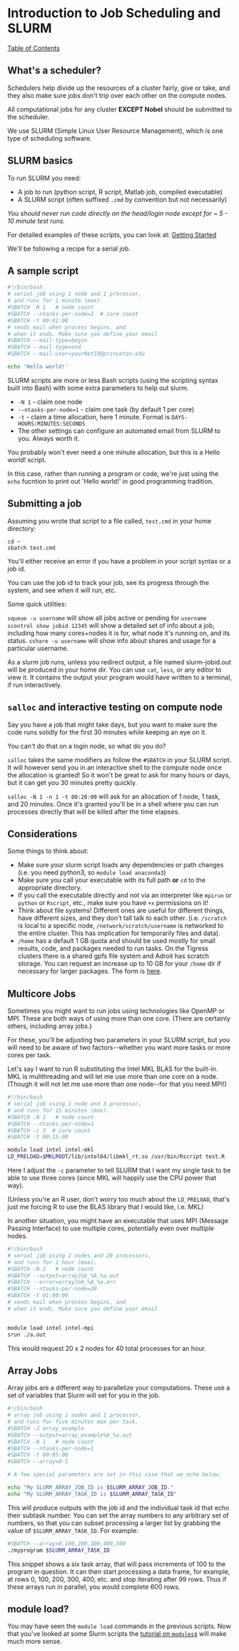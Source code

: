# Introduction to Job Scheduling and SLURM

[Table of Contents](/hpc_beginning_workshop/)

## What's a scheduler?

Schedulers help divide up the resources of a cluster fairly, give or take, and
they also make sure jobs don't trip over each other on the compute nodes.

All computational jobs for any cluster **EXCEPT Nobel** should be submitted
to the scheduler.

We use SLURM (Simple Linux User Resource Management), which is one type of
scheduling software.

## SLURM basics

To run SLURM you need:
  * A job to run (python script, R script, Matlab job, compiled executable)
  * A SLURM script (often suffixed `.cmd` by convention but not necessarily)

*You should never run code directly on the head/login node except for ~ 5 - 10
minute test runs.*

For detailed examples of these scripts, you can look at: [Getting Started](https://www.princeton.edu/researchcomputing/education/online-tutorials/getting-started/)

We'll be following a recipe for a serial job.


## A sample script
```bash
#!/bin/bash
# serial job using 1 node and 1 processor,
# and runs for 1 minute (max).
#SBATCH -N 1   # node count
#SBATCH --ntasks-per-node=1  # core count
#SBATCH -t 00:01:00
# sends mail when process begins, and
# when it ends. Make sure you define your email
#SBATCH --mail-type=begin
#SBATCH --mail-type=end
#SBATCH --mail-user=yourNetID@princeton.edu

echo 'Hello world!'

```

SLURM scripts are more or less Bash scripts (using the scripting syntax built into Bash) with some extra parameters to help out slurm.

* `-N 1` - claim one node
* `--ntasks-per-node=1` - claim one task (by default 1 per core)
* `-t` - claim a time allocation, here 1 minute. Format is `DAYS-HOURS:MINUTES:SECONDS`
* The other settings can configure an automated email from SLURM to you. Always worth it.

You probably won't ever need a one minute allocation, but this is a Hello world! script.

In this case, rather than running a program or code, we're just using the `echo` fucntion to print out 'Hello world!' in good programming tradition.

## Submitting a job

Assuming you wrote that script to a file called, `test.cmd` in your home directory:
```
cd ~
sbatch test.cmd
```

You'll either receive an error if you have a problem in your script syntax or a job id.

You can use the job id to track your job, see its progress through the system, and see when it will run, etc.

Some quick utilities:

`squeue -u username` will show all jobs active or pending for `username`
`scontrol show jobid 12345` will show a detailed set of info about a job, including how many cores+nodes it is for, what node it's running on, and its status.
`sshare -u username` will show info about shares and usage for a particular username.

As a slurm job runs, unless you redirect output, a file named slurm-jobid.out will be produced in your home dir. You can use `cat`, `less`, or any editor to view it. It contains the output your program would have written to a terminal, if run interactively.

## `salloc` and interactive testing on compute node
Say you have a job that might take days, but you want to make sure the code runs solidly for the first 30 minutes while keeping an eye on it.

You can't do that on a login node, so what do you do?

`salloc` takes the same modifiers as follow the `#SBATCH` in your SLURM script. It will however send you in an interactive shell to the compute node once the allocation is granted! So it won't be great to ask for many hours or days, but it can get you 30 minutes pretty quickly.

`salloc -N 1 -n 1 -t 00:20:00` will ask for an allocation of 1 node, 1 task, and 20 minutes. Once it's granted you'll be in a shell where you can run processes directly that will be killed after the time elapses.

## Considerations

Some things to think about:
  * Make sure your slurm script loads any dependencies or path changes (i.e. you need python3, so `module load anaconda3`)
  * Make sure you call your executable with its full path **or** `cd` to the appropriate directory.
  * If you call the executable directly and not via an interpreter like `mpirun` or `python` or `Rscript`, etc., make sure you have `+x` permissions on it!
  * Think about file systems! Different ones are useful for different things, have different sizes, and they don't tall talk to each other. (i.e. `/scratch` is local to a specific node, `/network/scratch/username` is networked to the entire cluster. This has implication for temporarily files and data).
  * `/home` has a default 1 GB quota and should be used mostly for small results, code, and packages needed to run tasks. On the Tigress clusters there is a shared gpfs file system and Adroit has scratch storage. You can request an increase up to 10 GB for your `/home` dir if necessary for larger packages. The form is [here](https://forms.rc.princeton.edu/quota/).

## Multicore Jobs

Sometimes you might want to run jobs using technologies like OpenMP or MPI. These
are both ways of using more than one core. (There are certainly others, including
array jobs.)

For these, you'll be adjusting two parameters in your SLURM script, but you
will need to be aware of two factors--whether you want more tasks or more cores
per task.

Let's say I want to run R substituting the Intel MKL BLAS for the built-in. MKL
is mulithreading and will let me use more than one core on a node. (Though it
will not let me use more than one node--for that you need MPI!)

```bash
#!/bin/bash
# serial job using 1 node and 3 processor,
# and runs for 15 minutes (max).
#SBATCH -N 1   # node count
#SBATCH --ntasks-per-node=1
#SBATCH -c 3  # core count
#SBATCH -t 00:15:00

module load intel intel-mkl
LD_PRELOAD=$MKLROOT/lib/intel64/libmkl_rt.so /usr/bin/Rscript test.R
```

Here I adjust the `-c` parameter to tell SLURM that I want my single task to
be able to use three cores (since MKL will happily use the CPU power that way).

(Unless you're an R user, don't worry too much about the `LD_PRELOAD`, that's
just me forcing R to use the BLAS library that I would like, i.e. MKL)


In another situation, you might have an executable that uses MPI (Message Passing
Interface) to use multiple cores, potentially even over multiple nodes.

```bash
#!/bin/bash
# serial job using 2 nodes and 20 processors,
# and runs for 1 hour (max).
#SBATCH -N 2   # node count
#SBATCH --output=arrayJob_%A_%a.out
#SBATCH --error=arrayJob_%A_%a.err
#SBATCH --ntasks-per-node=20
#SBATCH -t 01:00:00
# sends mail when process begins, and
# when it ends. Make sure you define your email


module load intel intel-mpi
srun ./a.out
```

This would request 20 x 2 nodes for 40 total processes for an hour.

## Array Jobs

Array jobs are a different way to parallelize your computations. These use a
set of variables that Slurm will set for you in the job.

```bash
#!/bin/bash
# array job using 1 nodes and 1 processor,
# and runs for five minutes max per task.
#SBATCH -J array_example
#SBATCH --output=array_example%A_%a.out
#SBATCH -N 1   # node count
#SBATCH --ntasks-per-node=1
#SBATCH -t 00:05:00
#SBATCH --array=0-5

# A few special parameters are set in this case that we echo below:

echo "My SLURM_ARRAY_JOB_ID is $SLURM_ARRAY_JOB_ID."
echo "My SLURM_ARRAY_TASK_ID is $SLURM_ARRAY_TASK_ID"

```

This will produce outputs with the job id and the individual task id that
echo their subtask number. You can set the array numbers to any arbitrary set
of numbers, so that you can subset processing a larger list by grabbing the
value of `$SLURM_ARRAY_TASK_ID`. For example:

```bash
#SBATCH --array=0,100,200,300,400,500
./myprogram $SLURM_ARRAY_TASK_ID
```

This snippet shows a six task array, that will pass increments of 100 to the
program in question. It can then start processing a data frame, for example,
at rows 0, 100, 200, 300, 400, etc. and stop iterating after 99 rows. Thus if these
arrays run in parallel, you would complete 600 rows.

## module load?

You may have seen the `module load` commands in the previous scripts. Now that
you've looked at some Slurm scripts the [tutorial on `modules`s](/slurm/modules/) will make much more
sense.

